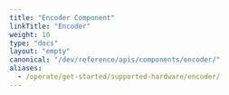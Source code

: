 ```yaml
---
title: "Encoder Component"
linkTitle: "Encoder"
weight: 10
type: "docs"
layout: "empty"
canonical: "/dev/reference/apis/components/encoder/"
aliases:
  - /operate/get-started/supported-hardware/encoder/
---
```

